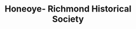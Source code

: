 ---
layout: repo
title: "Honeoye- Richmond Historical Society"
id: 20811
permalink: repos/20811/
---